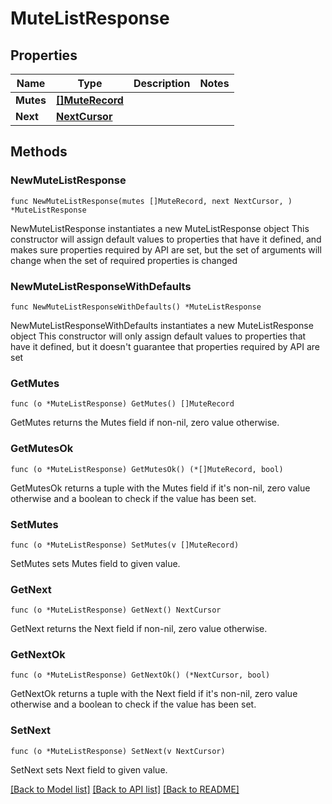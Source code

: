 # MuteListResponse

## Properties

Name | Type | Description | Notes
------------ | ------------- | ------------- | -------------
**Mutes** | [**[]MuteRecord**](MuteRecord.md) |  | 
**Next** | [**NextCursor**](NextCursor.md) |  | 

## Methods

### NewMuteListResponse

`func NewMuteListResponse(mutes []MuteRecord, next NextCursor, ) *MuteListResponse`

NewMuteListResponse instantiates a new MuteListResponse object
This constructor will assign default values to properties that have it defined,
and makes sure properties required by API are set, but the set of arguments
will change when the set of required properties is changed

### NewMuteListResponseWithDefaults

`func NewMuteListResponseWithDefaults() *MuteListResponse`

NewMuteListResponseWithDefaults instantiates a new MuteListResponse object
This constructor will only assign default values to properties that have it defined,
but it doesn't guarantee that properties required by API are set

### GetMutes

`func (o *MuteListResponse) GetMutes() []MuteRecord`

GetMutes returns the Mutes field if non-nil, zero value otherwise.

### GetMutesOk

`func (o *MuteListResponse) GetMutesOk() (*[]MuteRecord, bool)`

GetMutesOk returns a tuple with the Mutes field if it's non-nil, zero value otherwise
and a boolean to check if the value has been set.

### SetMutes

`func (o *MuteListResponse) SetMutes(v []MuteRecord)`

SetMutes sets Mutes field to given value.


### GetNext

`func (o *MuteListResponse) GetNext() NextCursor`

GetNext returns the Next field if non-nil, zero value otherwise.

### GetNextOk

`func (o *MuteListResponse) GetNextOk() (*NextCursor, bool)`

GetNextOk returns a tuple with the Next field if it's non-nil, zero value otherwise
and a boolean to check if the value has been set.

### SetNext

`func (o *MuteListResponse) SetNext(v NextCursor)`

SetNext sets Next field to given value.



[[Back to Model list]](../README.md#documentation-for-models) [[Back to API list]](../README.md#documentation-for-api-endpoints) [[Back to README]](../README.md)


